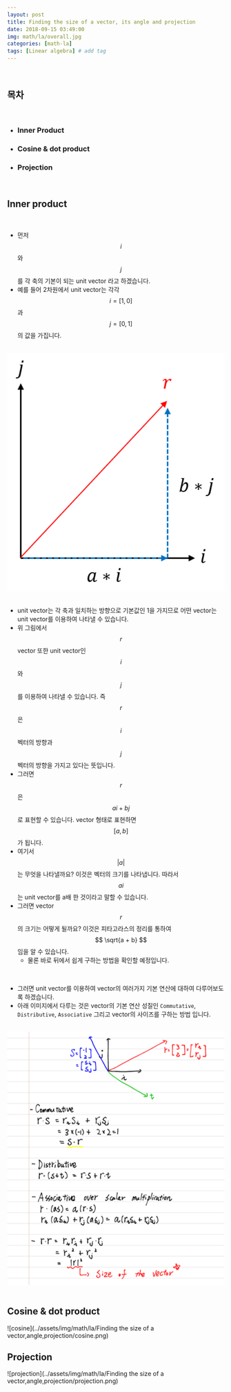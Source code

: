```yaml
---
layout: post
title: Finding the size of a vector, its angle and projection  
date: 2018-09-15 03:49:00
img: math/la/overall.jpg
categories: [math-la] 
tags: [Linear algebra] # add tag
---
```


<br>

## **목차**

<br>

- ### Inner Product
- ### Cosine & dot product
- ### Projection

<br>

## **Inner product**

<br>

- 먼저 $$ i $$ 와 $$ j $$를 각 축의 기본이 되는 unit vector 라고 하겠습니다.
- 예를 들어 2차원에서 unit vector는 각각 $$ i = [1, 0] $$ 과 $$ j = [0, 1] $$의 값을 가집니다.

<br>
<center><img src="../assets/img/math/la/Finding the size of a vector,angle,projection/0.png" alt="Drawing" style="width: 800px;"/></center>
<br>   

- unit vector는 각 축과 일치하는 방향으로 기본값인 1을 가지므로 어떤 vector는 unit vector를 이용하여 나타낼 수 있습니다.
- 위 그림에서 $$ r $$ vector 또한 unit vector인 $$ i $$와 $$ j $$를 이용하여 나타낼 수 있습니다. 즉 $$ r $$은 $$ i $$ 벡터의 방향과 $$ j $$ 벡터의 방향을 가지고 있다는 뜻입니다.
- 그러면 $$ r $$은 $$ ai + bj $$로 표현할 수 있습니다. vector 형태로 표현하면 $$ [a, b] $$가 됩니다.
- 여기서 $$ \vert a \vert $$는 무엇을 나타낼까요? 이것은 벡터의 크기를 나타냅니다. 따라서 $$ ai $$는 unit vector를 a배 한 것이라고 말할 수 있습니다.
- 그러면 vector $$ r $$의 크기는 어떻게 될까요? 이것은 피타고라스의 정리를 통하여 $$ \sqrt{a + b} $$임을 알 수 있습니다.
    - 물론 바로 뒤에서 쉽게 구하는 방법을 확인할 예정입니다.   

<br>

- 그러면 unit vector를 이용하여 vector의 여러가지 기본 연산에 대하여 다루어보도록 하겠습니다.
- 아래 이미지에서 다루는 것은 vector의 기본 연산 성질인 `Commutative`, `Distributive`, `Associative` 그리고 vector의 사이즈를 구하는 방법 입니다.

<br>
<center><img src="../assets/img/math/la/Finding the size of a vector,angle,projection/1.png" alt="Drawing" style="width: 800px;"/></center>
<br>   


## Cosine & dot product

![cosine](../assets/img/math/la/Finding the size of a vector,angle,projection/cosine.png)

## Projection

![projection](../assets/img/math/la/Finding the size of a vector,angle,projection/projection.png)


 
 